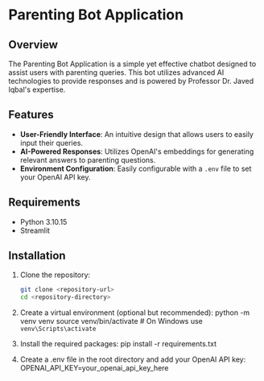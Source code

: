 # Parenting Bot Application

## Overview

The Parenting Bot Application is a simple yet effective chatbot designed to assist users with parenting queries. This bot utilizes advanced AI technologies to provide responses and is powered by Professor Dr. Javed Iqbal's expertise.

## Features

- **User-Friendly Interface**: An intuitive design that allows users to easily input their queries.
- **AI-Powered Responses**: Utilizes OpenAI's embeddings for generating relevant answers to parenting questions.
- **Environment Configuration**: Easily configurable with a `.env` file to set your OpenAI API key.

## Requirements

- Python 3.10.15
- Streamlit

## Installation

1. Clone the repository:

   ```bash
   git clone <repository-url>
   cd <repository-directory>

2. Create a virtual environment (optional but recommended):
   python -m venv venv
   source venv/bin/activate  # On Windows use `venv\Scripts\activate`

3. Install the required packages:
   pip install -r requirements.txt

4. Create a .env file in the root directory and add your OpenAI API key:
   OPENAI_API_KEY=your_openai_api_key_here



